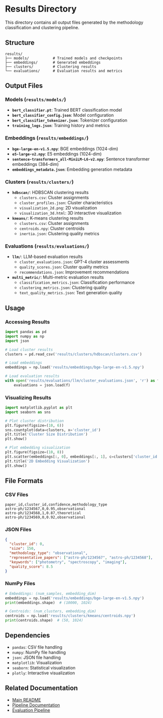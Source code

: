 # Results Directory

This directory contains all output files generated by the methodology classification and clustering pipeline.

## Structure

```
results/
├── models/           # Trained models and checkpoints
├── embeddings/       # Generated embeddings
├── clusters/         # Clustering results
└── evaluations/      # Evaluation results and metrics
```

## Output Files

### Models (`results/models/`)

- **`bert_classifier.pt`**: Trained BERT classification model
- **`bert_classifier_config.json`**: Model configuration
- **`bert_classifier_tokenizer.json`**: Tokenizer configuration
- **`training_logs.json`**: Training history and metrics

### Embeddings (`results/embeddings/`)

- **`bge-large-en-v1.5.npy`**: BGE embeddings (1024-dim)
- **`e5-large-v2.npy`**: E5 embeddings (1024-dim)
- **`sentence-transformers_all-MiniLM-L6-v2.npy`**: Sentence transformer embeddings (384-dim)
- **`embeddings_metadata.json`**: Embedding generation metadata

### Clusters (`results/clusters/`)

- **`hdbscan/`**: HDBSCAN clustering results
  - `clusters.csv`: Cluster assignments
  - `cluster_profiles.json`: Cluster characteristics
  - `visualization_2d.png`: 2D visualization
  - `visualization_3d.html`: 3D interactive visualization
- **`kmeans/`**: K-means clustering results
  - `clusters.csv`: Cluster assignments
  - `centroids.npy`: Cluster centroids
  - `inertia.json`: Clustering quality metrics

### Evaluations (`results/evaluations/`)

- **`llm/`**: LLM-based evaluation results
  - `cluster_evaluations.json`: GPT-4 cluster assessments
  - `quality_scores.json`: Cluster quality metrics
  - `recommendations.json`: Improvement recommendations
- **`multi_metric/`**: Multi-metric evaluation results
  - `classification_metrics.json`: Classification performance
  - `clustering_metrics.json`: Clustering quality
  - `text_quality_metrics.json`: Text generation quality

## Usage

### Accessing Results

```python
import pandas as pd
import numpy as np
import json

# Load cluster results
clusters = pd.read_csv('results/clusters/hdbscan/clusters.csv')

# Load embeddings
embeddings = np.load('results/embeddings/bge-large-en-v1.5.npy')

# Load evaluation results
with open('results/evaluations/llm/cluster_evaluations.json', 'r') as f:
    evaluations = json.load(f)
```

### Visualizing Results

```python
import matplotlib.pyplot as plt
import seaborn as sns

# Plot cluster distribution
plt.figure(figsize=(10, 6))
sns.countplot(data=clusters, x='cluster_id')
plt.title('Cluster Size Distribution')
plt.show()

# Plot embedding visualization
plt.figure(figsize=(10, 8))
plt.scatter(embeddings[:, 0], embeddings[:, 1], c=clusters['cluster_id'])
plt.title('2D Embedding Visualization')
plt.show()
```

## File Formats

### CSV Files

```csv
paper_id,cluster_id,confidence,methodology_type
astro-ph/1234567,0,0.95,observational
astro-ph/1234568,1,0.87,theoretical
astro-ph/1234569,0,0.92,observational
```

### JSON Files

```json
{
  "cluster_id": 0,
  "size": 150,
  "methodology_type": "observational",
  "representative_papers": ["astro-ph/1234567", "astro-ph/1234568"],
  "keywords": ["photometry", "spectroscopy", "imaging"],
  "quality_score": 8.5
}
```

### NumPy Files

```python
# Embeddings: (num_samples, embedding_dim)
embeddings = np.load('results/embeddings/bge-large-en-v1.5.npy')
print(embeddings.shape)  # (10000, 1024)

# Centroids: (num_clusters, embedding_dim)
centroids = np.load('results/clusters/kmeans/centroids.npy')
print(centroids.shape)  # (50, 1024)
```

## Dependencies

- `pandas`: CSV file handling
- `numpy`: NumPy file handling
- `json`: JSON file handling
- `matplotlib`: Visualization
- `seaborn`: Statistical visualization
- `plotly`: Interactive visualization

## Related Documentation

- [Main README](../README.md)
- [Pipeline Documentation](../)
- [Evaluation Pipeline](../06_evaluation/README.md)
